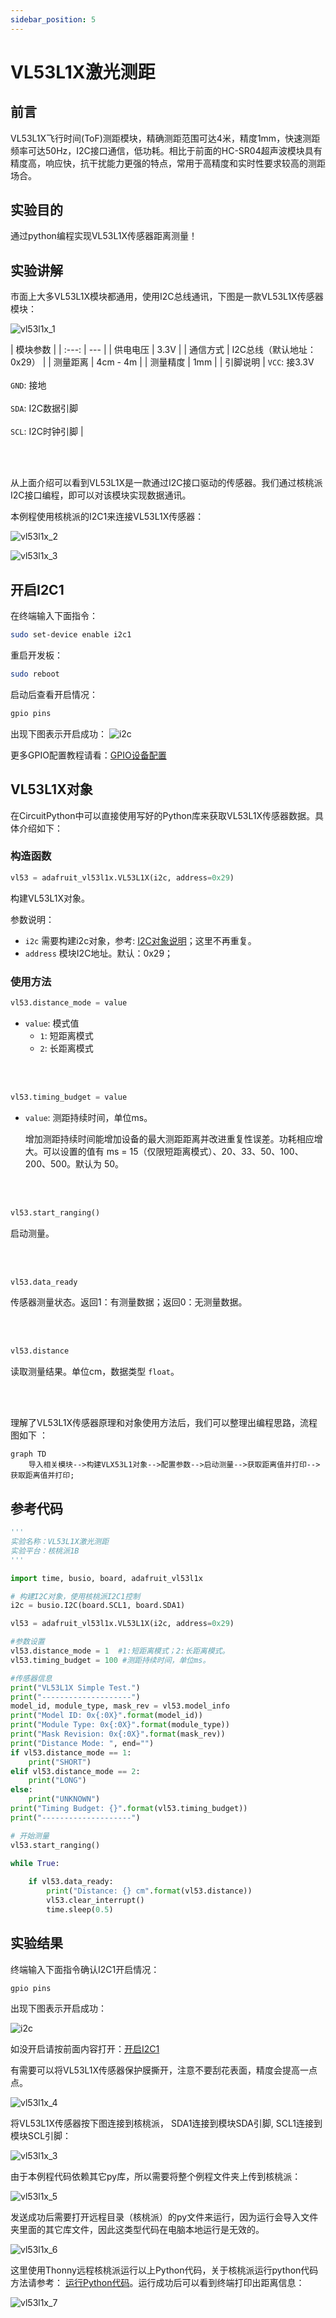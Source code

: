 ```yaml
---
sidebar_position: 5
---
```


# VL53L1X激光测距

## 前言
VL53L1X飞行时间(ToF)测距模块，精确测距范围可达4米，精度1mm，快速测距频率可达50Hz，I2C接口通信，低功耗。相比于前面的HC-SR04超声波模块具有精度高，响应快，抗干扰能力更强的特点，常用于高精度和实时性要求较高的测距场合。

## 实验目的
通过python编程实现VL53L1X传感器距离测量！

## 实验讲解

市面上大多VL53L1X模块都通用，使用I2C总线通讯，下图是一款VL53L1X传感器模块：

![vl53l1x_1](./img/vl53l1x/vl53l1x_1.png) 

|  模块参数 |
|  :---:  | ---  |
| 供电电压  | 3.3V |
| 通信方式  | I2C总线（默认地址：0x29） |
| 测量距离  | 4cm - 4m |
| 测量精度  | 1mm |
| 引脚说明  | `VCC`: 接3.3V <br></br> `GND`: 接地 <br></br>  `SDA`: I2C数据引脚  <br></br> `SCL`: I2C时钟引脚 |

<br></br>

从上面介绍可以看到VL53L1X是一款通过I2C接口驱动的传感器。我们通过核桃派I2C接口编程，即可以对该模块实现数据通讯。

本例程使用核桃派的I2C1来连接VL53L1X传感器：

![vl53l1x_2](./img/vl53l1x/vl53l1x_2.png) 

![vl53l1x_3](./img/vl53l1x/vl53l1x_3.png) 

## 开启I2C1

在终端输入下面指令：
```bash
sudo set-device enable i2c1
```

重启开发板：
```bash
sudo reboot
```

启动后查看开启情况：
```bash
gpio pins
```

出现下图表示开启成功：
![i2c](../gpio/img/i2c_oled/i2c1.png)

更多GPIO配置教程请看：[GPIO设备配置](../../gpio/gpio_config.md)

## VL53L1X对象

在CircuitPython中可以直接使用写好的Python库来获取VL53L1X传感器数据。具体介绍如下：

### 构造函数
```python
vl53 = adafruit_vl53l1x.VL53L1X(i2c, address=0x29)
```
构建VL53L1X对象。

参数说明：
- `i2c` 需要构建i2c对象，参考: [I2C对象说明](../gpio/i2c_oled#i2c对象)；这里不再重复。
- `address` 模块I2C地址。默认：0x29；

### 使用方法

```python
vl53.distance_mode = value
```
- `value`: 模式值
    - `1`: 短距离模式
    - `2`: 长距离模式

<br></br>

```python
vl53.timing_budget = value
```
- `value`: 测距持续时间，单位ms。

    增加测距持续时间能增加设备的最大测距距离并改进重复性误差。功耗相应增大。可以设置的值有 ms = 15（仅限短距离模式）、20、33、50、100、200、500。默认为 50。

<br></br>

```python
vl53.start_ranging()
```
启动测量。

<br></br>

```python
vl53.data_ready
```
传感器测量状态。返回1：有测量数据；返回0：无测量数据。

<br></br>

```python
vl53.distance
```
读取测量结果。单位cm，数据类型 `float`。

<br></br>

理解了VL53L1X传感器原理和对象使用方法后，我们可以整理出编程思路，流程图如下 ：

```mermaid
graph TD
    导入相关模块-->构建VLX53L1对象-->配置参数-->启动测量-->获取距离值并打印-->获取距离值并打印;
```

## 参考代码
```python
'''
实验名称：VL53L1X激光测距
实验平台：核桃派1B
'''

import time, busio, board, adafruit_vl53l1x

# 构建I2C对象，使用核桃派I2C1控制
i2c = busio.I2C(board.SCL1, board.SDA1)

vl53 = adafruit_vl53l1x.VL53L1X(i2c, address=0x29)

#参数设置
vl53.distance_mode = 1  #1:短距离模式；2:长距离模式。
vl53.timing_budget = 100 #测距持续时间，单位ms。

#传感器信息
print("VL53L1X Simple Test.")
print("--------------------")
model_id, module_type, mask_rev = vl53.model_info
print("Model ID: 0x{:0X}".format(model_id))
print("Module Type: 0x{:0X}".format(module_type))
print("Mask Revision: 0x{:0X}".format(mask_rev))
print("Distance Mode: ", end="")
if vl53.distance_mode == 1:
    print("SHORT")
elif vl53.distance_mode == 2:
    print("LONG")
else:
    print("UNKNOWN")
print("Timing Budget: {}".format(vl53.timing_budget))
print("--------------------")

# 开始测量
vl53.start_ranging()

while True:
    
    if vl53.data_ready:
        print("Distance: {} cm".format(vl53.distance))
        vl53.clear_interrupt()
        time.sleep(0.5)
```

## 实验结果

终端输入下面指令确认I2C1开启情况：
```bash
gpio pins
```

出现下图表示开启成功：

![i2c](../gpio/img/i2c_oled/i2c1.png) 

如没开启请按前面内容打开：[开启I2C1](#开启i2c1)

有需要可以将VL53L1X传感器保护膜撕开，注意不要刮花表面，精度会提高一点点。

![vl53l1x_4](./img/vl53l1x/vl53l1x_4.png) 

将VL53L1X传感器按下图连接到核桃派， SDA1连接到模块SDA引脚, SCL1连接到模块SCL引脚：

![vl53l1x_3](./img/vl53l1x/vl53l1x_3.png) 

由于本例程代码依赖其它py库，所以需要将整个例程文件夹上传到核桃派：

![vl53l1x_5](./img/vl53l1x/vl53l1x_5.png) 

发送成功后需要打开远程目录（核桃派）的py文件来运行，因为运行会导入文件夹里面的其它库文件，因此这类型代码在电脑本地运行是无效的。

![vl53l1x_6](./img/vl53l1x/vl53l1x_6.png) 

这里使用Thonny远程核桃派运行以上Python代码，关于核桃派运行python代码方法请参考： [运行Python代码](../python_run.md)。运行成功后可以看到终端打印出距离信息：

![vl53l1x_7](./img/vl53l1x/vl53l1x_7.png) 

